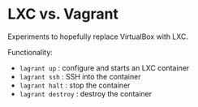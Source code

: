 # LXC vs. Vagrant

Experiments to hopefully replace VirtualBox with LXC.

Functionality:

* `lagrant up` : configure and starts an LXC container
* `lagrant ssh` : SSH into the container
* `lagrant halt` : stop the container
* `lagrant destroy` : destroy the container
